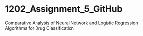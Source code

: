 # 1202_Assignment_5_GitHub
Comparative Analysis of Neural Network and Logistic Regression Algorithms for Drug Classification
